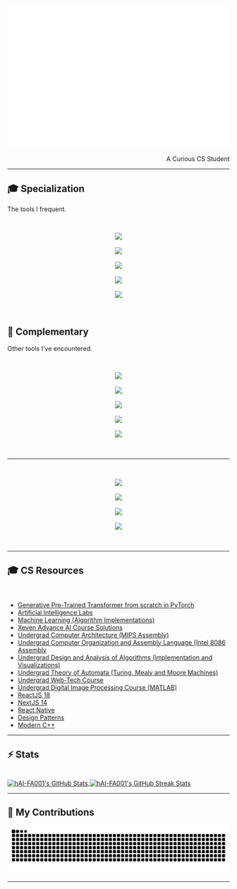 <!-- <div align="center"> 
  <p>Visitor count</p>
  <img src="https://profile-counter.glitch.me/hAI-FA001/count.svg" alt="Visitor's Count" />
</div>
-->

<!-- <h1 align="center">
    <img src="https://readme-typing-svg.herokuapp.com/?font=Inter&size=48&center=true&vCenter=true&width=500&height=70&color=4493F8&duration=4000&lines=Hi+There!+👋;+I'm+HAI;" />
</h1> -->

<div>
  <img src="/metrics.terminal.svg" alt="Metrics">
  <p align="right">A Curious CS Student</p>
</div>

<hr>

## 🎓 Specialization
The tools I frequent.

<br>

<p align="center">
  <img src="https://go-skill-icons.vercel.app/api/icons?i=python,scikitlearn,pytorch,tensorflow,opencv,jupyter" />
</p>
<p align="center">
  <img src="https://go-skill-icons.vercel.app/api/icons?i=matplotlib,numpy,pandas,seaborn,scipy,kaggle,huggingface,googlecolab" />
</p>
<p align="center">
  <img src="https://go-skill-icons.vercel.app/api/icons?i=ollama,gemini,langchain,fastapi,streamlit,firebase,mongodb,sqlite" />
</p>
<p align="center">
  <img src="https://go-skill-icons.vercel.app/api/icons?i=virtualbox,wsl,ubuntu,mint,terminal,tmux,git,github" />
</p>
<p align="center">
  <img src="https://go-skill-icons.vercel.app/api/icons?i=matlab,blender,latex,markdown,vscode,figma" />
</p>

<br>

## 🔧 Complementary
Other tools I've encountered.

<br>

<p align="center">
  <img src="https://go-skill-icons.vercel.app/api/icons?i=leaflet,mlflow,laravel,prisma,drizzle,sqlalchemy,postman,githubactions" />
</p>
<p align="center">
  <img src="https://go-skill-icons.vercel.app/api/icons?i=assembly,c,cpp,yaml,docker" />
</p>
<p align="center">
  <img src="https://go-skill-icons.vercel.app/api/icons?i=html,css,js,php,bootstrap,tailwind,nodejs,react,express" />
</p>
<p align="center">
  <img src="https://go-skill-icons.vercel.app/api/icons?i=dart,flutter,npm,vite,vercel" />
</p>
<p align="center">
  <img src="https://go-skill-icons.vercel.app/api/icons?i=wireshark,regex,grafana,prometheus,strapi,visualstudio,idea" />
</p>

<br>

<hr />

<br>

<p align="center">
  <img src="https://go-skill-icons.vercel.app/api/icons?i=flask,gradio,reactnative" />
</p>
<p align="center">
  <img src="https://go-skill-icons.vercel.app/api/icons?i=cmake,expo,composer,sentry,clerk" />
</p>
<p align="center">
  <img src="https://go-skill-icons.vercel.app/api/icons?i=materialui,daisyui,shadcn,jquery,less,nextjs" />
</p>
<p align="center">
  <img src="https://go-skill-icons.vercel.app/api/icons?i=visualstudio,java,lua,rust,reddit" />
</p>

<br>

<hr>

## 🎓 CS Resources

<br>

- <a href="https://github.com/hAI-FA001/Building-GPT--Learn">Generative Pre-Trained Transformer from scratch in PyTorch</a>
- <a href="https://github.com/hAI-FA001/Artificial-Intelligence-Lab">Artificial Intelligence Labs</a>
- <a href="https://github.com/hAI-FA001/Machine-Learning">Machine Learning (Algorithm Implementations)</a>
- <a href="https://github.com/hAI-FA001/Xeven-AI-Advance-Course">Xeven Advance AI Course Solutions</a>
- <a href="https://github.com/hAI-FA001/Computer-Architecture-MIPS-Codes">Undergrad Computer Architecture (MIPS Assembly)</a>
- <a href="https://github.com/hAI-FA001/Computer-Organization-and-Assembly-Language-Course">Undergrad Computer Organization and Assembly Language (Intel 8086 Assembly</a>
- <a href="https://github.com/hAI-FA001/Design-and-Analysis-Of-Algorithms">Undergrad Design and Analysis of Algorithms (Implementation and Visualizations)</a>
- <a href="https://github.com/hAI-FA001/Theory-of-Automata">Undergrad Theory of Automata (Turing, Mealy and Moore Machines)</a>
- <a href="https://github.com/hAI-FA001/web-tech_fa21-bcs-001">Undergrad Web-Tech Course</a>
- <a href="https://github.com/hAI-FA001/Digital-Image-Processing">Undergrad Digital Image Processing Course (MATLAB)</a>
- <a href="https://github.com/hAI-FA001/React--Learn">ReactJS 18</a>
- <a href="https://github.com/hAI-FA001/NextJS-14--Learn">NextJS 14</a>
- <a href="https://github.com/hAI-FA001/React-Native--Learn">React Native</a>
- <a href="https://github.com/hAI-FA001/Design-Patterns--Learn">Design Patterns</a>
- <a href="https://github.com/hAI-FA001/Modern-Cpp--Learn">Modern C++</a>

<hr>

## ⚡️ Stats

<br>

<a href="https://github.com/hAI-FA001">
  <img height=200 width=1000 align="center" src="https://github-readme-stats.vercel.app/api?username=hai-fa001&theme=dracula&count_private=true&show_icons=true&rank_icon=github&locale=en" alt="hAI-FA001's GitHub Stats" />
</a>
<!-- <a href="https://github.com/hAI-FA001"> -->
<!--   <img height=400 width=1000 align="center" src="https://github-readme-stats.vercel.app/api/top-langs?username=hai-fa001&theme=dracula&layout=donut-vertical&hide=jupyter%20notebook&langs_count=13&border_radius=10&show_icons=true&locale=en&count_private=true" alt="hAI-FA001's Most Used Languages" /> -->
<!-- </a> -->
<a href="https://github.com/hAI-FA001">
  <img height=200 width=1000 align="center" src="https://github-readme-streak-stats.herokuapp.com/?user=hai-fa001&theme=dracula&count_private=true&border_radius=10&locale=en" alt="hAI-FA001's GitHub Streak Stats" />
</a>

<hr>

## 🐍 My Contributions

<div align="center">
  <picture>
    <source media="(prefers-color-scheme: dark)" srcset="https://raw.githubusercontent.com/hAI-FA001/hAI-FA001/output/github-contribution-grid-snake-dark.svg" />
    <source media="(prefers-color-scheme: light)" srcset="https://raw.githubusercontent.com/hAI-FA001/hAI-FA001/output/github-contribution-grid-snake.svg" />
    <img alt="github-snake" src="https://raw.githubusercontent.com/hAI-FA001/hAI-FA001/output/github-contribution-grid-snake.svg" />
  </picture>
</div>

<hr>
